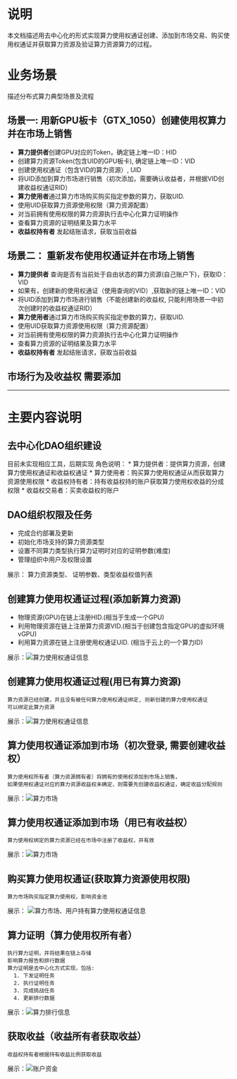 
# 说明
   本文档描述用去中心化的形式实现算力使用权通证创建、添加到市场交易、购买使用权通证并获取算力资源及验证算力资源算力的过程。

# 业务场景
   描述分布式算力典型场景及流程

## 场景一: 用新GPU板卡（GTX_1050）创建使用权算力并在市场上销售
   - **算力提供者**创建GPU对应的Token，确定链上唯一ID：HID
   - 创建算力资源Token(包含UID的GPU板卡), 确定链上唯一ID：VID
   - 创建使用权通证（包含VID的算力资源）, UID
   - 将UID添加到算力市场进行销售（初次添加，需要确认收益者，并根据VID创建收益权通证RID）
   - **算力使用者**通过算力市场购买购买指定参数的算力，获取UID.
   - 使用UID获取算力资源使用权限（算力资源配置）
   - 对当前拥有使用权限的算力资源执行去中心化算力证明操作
   - 查看算力资源的证明结果及算力水平
   - **收益权持有者** 发起结账请求，获取当前收益

## 场景二： 重新发布使用权通证并在市场上销售
   - **算力提供者** 查询是否有当前处于自由状态的算力资源(自己账户下)，获取ID：VID
   - 如果有，创建新的使用权通证（使用查询的VID）,获取新的链上唯一ID：VID
   - 将UID添加到算力市场进行销售（不能创建新的收益权, 只能利用场景一中初次创建时的收益权通证RID）
   - **算力使用者**通过算力市场购买购买指定参数的算力，获取UID.
   - 使用UID获取算力资源使用权限（算力资源配置）
   - 对当前拥有使用权限的算力资源执行去中心化算力证明操作
   - 查看算力资源的证明结果及算力水平
   - **收益权持有者** 发起结账请求，获取当前收益

## **市场行为及收益权** 需要添加

---

# 主要内容说明

## 去中心化DAO组织建设
   目前未实现相应工具，后期实现
   角色说明：
      * 算力提供者：提供算力资源，创建算力使用权通证和收益权通证
      * 算力使用者：购买算力使用权通证从而获取算力资源使用权限
      * 收益权持有者：持有收益权持的账户获取算力使用权收益的分成权限
      * 收益权交易者：买卖收益权的账户

## DAO组织权限及任务
   * 完成合约部署及更新
   * 初始化市场支持的算力资源类型
   * 设置不同算力类型执行算力证明时对应的证明参数(难度)
   * 管理组织中用户及权限设置

   展示： 算力资源类型、 证明参数、类型收益权值列表


## 创建算力使用权通证过程(添加新算力资源)
   * 物理资源(GPU)在链上注册HID.(相当于生成一个GPU)
   * 利用物理资源在链上注册算力资源VID.(相当于创建包含指定GPU的虚拟环境vGPU)
   * 利用算力资源在链上注册使用权通证UID. (相当于云上的一个算力ID)
   
   展示：![算力使用权通证信息](./images/show_use_rights.png)
  
## 创建算力使用权通证过程(用已有算力资源)
    算力资源已经创建，并且没有被任何算力使用权通证绑定, 则新创建的算力使用权通证
    可以绑定此算力资源

   展示：![算力使用权通证信息](./images/show_use_rights.png)

## 算力使用权通证添加到市场（初次登录, 需要创建收益权）
    算力使用权所有者（算力资源拥有者）将拥有的使用权添加到市场上销售，
    如果使用权通证对应的算力资源收益权未确定，则需要先创建收益权通证，确定收益分配规则

   展示：![算力市场](./images/show_market_use.png)

## 算力使用权通证添加到市场（用已有收益权）
    算力使用权绑定的算力资源已经在市场中注册了收益权，并有效

   展示：![算力市场](./images/show_market_use.png)

## 购买算力使用权通证(获取算力资源使用权限)
    算力市场购买指定算力使用权，影响资金池

   展示： ![算力市场、用户持有算力使用权通证信息](./images/market_and_users.png)

## 算力证明（算力使用权所有者）
    执行算力证明，并将结果在链上存储
    影响算力报告和排行数据
    算力证明是去中心化方式实现，包括:
      1. 下发证明任务
      2. 执行证明任务
      3. 完成挑战任务
      4. 更新排行数据

   展示：![算力排行信息](./images/show_com_ranks_detail.png)


## 获取收益（收益所有者获取收益）
    收益权持有者根据持有收益比例获取收益

   展示：![账户资金](./images/show_balances.png)
   

